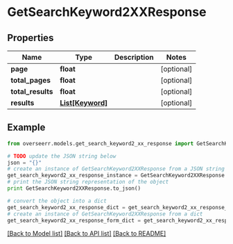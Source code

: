 # GetSearchKeyword2XXResponse


## Properties

Name | Type | Description | Notes
------------ | ------------- | ------------- | -------------
**page** | **float** |  | [optional] 
**total_pages** | **float** |  | [optional] 
**total_results** | **float** |  | [optional] 
**results** | [**List[Keyword]**](Keyword.md) |  | [optional] 

## Example

```python
from overseerr.models.get_search_keyword2_xx_response import GetSearchKeyword2XXResponse

# TODO update the JSON string below
json = "{}"
# create an instance of GetSearchKeyword2XXResponse from a JSON string
get_search_keyword2_xx_response_instance = GetSearchKeyword2XXResponse.from_json(json)
# print the JSON string representation of the object
print GetSearchKeyword2XXResponse.to_json()

# convert the object into a dict
get_search_keyword2_xx_response_dict = get_search_keyword2_xx_response_instance.to_dict()
# create an instance of GetSearchKeyword2XXResponse from a dict
get_search_keyword2_xx_response_form_dict = get_search_keyword2_xx_response.from_dict(get_search_keyword2_xx_response_dict)
```
[[Back to Model list]](../README.md#documentation-for-models) [[Back to API list]](../README.md#documentation-for-api-endpoints) [[Back to README]](../README.md)


